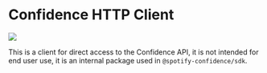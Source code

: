 # Confidence HTTP Client

![](https://img.shields.io/badge/lifecycle-beta-a0c3d2.svg)

This is a client for direct access to the Confidence API, it is not intended for end user use, it is an internal package
used in `@spotify-confidence/sdk`.

